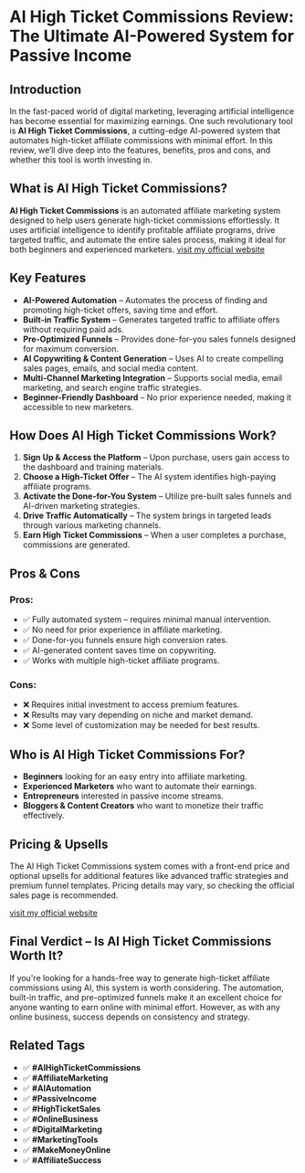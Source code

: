 # AI High Ticket Commissions Review: The Ultimate AI-Powered System for Passive Income

## Introduction

In the fast-paced world of digital marketing, leveraging artificial intelligence has become essential for maximizing earnings. One such revolutionary tool is **AI High Ticket Commissions**, a cutting-edge AI-powered system that automates high-ticket affiliate commissions with minimal effort. In this review, we’ll dive deep into the features, benefits, pros and cons, and whether this tool is worth investing in.

## What is AI High Ticket Commissions?

**AI High Ticket Commissions** is an automated affiliate marketing system designed to help users generate high-ticket commissions effortlessly. It uses artificial intelligence to identify profitable affiliate programs, drive targeted traffic, and automate the entire sales process, making it ideal for both beginners and experienced marketers.
[visit my official website](https://jonesmartin-reviews.hashnode.dev/)

## Key Features

- **AI-Powered Automation** – Automates the process of finding and promoting high-ticket offers, saving time and effort.
- **Built-in Traffic System** – Generates targeted traffic to affiliate offers without requiring paid ads.
- **Pre-Optimized Funnels** – Provides done-for-you sales funnels designed for maximum conversion.
- **AI Copywriting & Content Generation** – Uses AI to create compelling sales pages, emails, and social media content.
- **Multi-Channel Marketing Integration** – Supports social media, email marketing, and search engine traffic strategies.
- **Beginner-Friendly Dashboard** – No prior experience needed, making it accessible to new marketers.
  
## How Does AI High Ticket Commissions Work?

1. **Sign Up & Access the Platform** – Upon purchase, users gain access to the dashboard and training materials.
2. **Choose a High-Ticket Offer** – The AI system identifies high-paying affiliate programs.
3. **Activate the Done-for-You System** – Utilize pre-built sales funnels and AI-driven marketing strategies.
4. **Drive Traffic Automatically** – The system brings in targeted leads through various marketing channels.
5. **Earn High Ticket Commissions** – When a user completes a purchase, commissions are generated.

## Pros & Cons

### Pros:
- ✅ Fully automated system – requires minimal manual intervention.
- ✅ No need for prior experience in affiliate marketing.
- ✅ Done-for-you funnels ensure high conversion rates.
- ✅ AI-generated content saves time on copywriting.
- ✅ Works with multiple high-ticket affiliate programs.

### Cons:
- ❌ Requires initial investment to access premium features.
- ❌ Results may vary depending on niche and market demand.
- ❌ Some level of customization may be needed for best results.

## Who is AI High Ticket Commissions For?

- **Beginners** looking for an easy entry into affiliate marketing.
- **Experienced Marketers** who want to automate their earnings.
- **Entrepreneurs** interested in passive income streams.
- **Bloggers & Content Creators** who want to monetize their traffic effectively.

## Pricing & Upsells

The AI High Ticket Commissions system comes with a front-end price and optional upsells for additional features like advanced traffic strategies and premium funnel templates. Pricing details may vary, so checking the official sales page is recommended.

[visit my official website](https://jonesmartin-reviews.hashnode.dev/)

## Final Verdict – Is AI High Ticket Commissions Worth It?

If you're looking for a hands-free way to generate high-ticket affiliate commissions using AI, this system is worth considering. The automation, built-in traffic, and pre-optimized funnels make it an excellent choice for anyone wanting to earn online with minimal effort. However, as with any online business, success depends on consistency and strategy.


## Related Tags

- ✅ **#AIHighTicketCommissions**
- ✅ **#AffiliateMarketing**
- ✅ **#AIAutomation**
- ✅ **#PassiveIncome**
- ✅ **#HighTicketSales**
- ✅ **#OnlineBusiness**
- ✅ **#DigitalMarketing**
- ✅ **#MarketingTools**
- ✅ **#MakeMoneyOnline**
- ✅ **#AffiliateSuccess**
